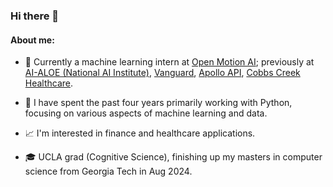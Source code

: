 ### Hi there 👋

#### About me:
- :office: Currently a machine learning intern at [Open Motion AI](https://www.openmotion.ai/); previously at [AI-ALOE (National AI Institute)](https://aialoe.org/), [Vanguard](https://vanguard.com), [Apollo API](https://github.com/apolloapi), [Cobbs Creek Healthcare](https://www.cobbscreekhealthcare.com/).

- :snake: I have spent the past four years primarily working with Python, focusing on various aspects of machine learning and data.

- :chart_with_upwards_trend: I'm interested in finance and healthcare applications.

- :mortar_board: UCLA grad (Cognitive Science), finishing up my masters in computer science from Georgia Tech in Aug 2024.
